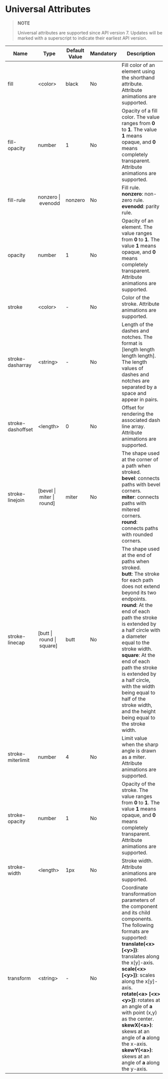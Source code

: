 # Universal Attributes

>  **NOTE**
>
>  Universal attributes are supported since API version 7. Updates will be marked with a superscript to indicate their earliest API version.


| Name| Type| Default Value| Mandatory| Description|
| -------- | -------- | -------- | -------- | -------- |
| fill | &lt;color&gt; | black | No| Fill color of an element using the shorthand attribute. Attribute animations are supported.|
| fill-opacity | number | 1 | No| Opacity of a fill color. The value ranges from **0** to **1**. The value **1** means opaque, and **0** means completely transparent. Attribute animations are supported.|
| fill-rule | nonzero&nbsp;\|&nbsp;evenodd | nonzero | No| Fill rule.<br>**nonzero**: non-zero rule.<br>**evenodd**: parity rule.|
| opacity | number | 1 | No| Opacity of an element. The value ranges from **0** to **1**. The value **1** means opaque, and **0** means completely transparent. Attribute animations are supported.|
| stroke | &lt;color&gt; | - | No| Color of the stroke. Attribute animations are supported.|
| stroke-dasharray | &lt;string&gt; | - | No| Length of the dashes and notches. The format is [length length length length]. The length values of dashes and notches are separated by a space and appear in pairs.|
| stroke-dashoffset | &lt;length&gt; | 0 | No| Offset for rendering the associated dash line array. Attribute animations are supported.|
| stroke-linejoin | [bevel&nbsp;\|&nbsp;miter&nbsp;\|&nbsp;round] | miter | No| The shape used at the corner of a path when stroked.<br>**bevel**: connects paths with bevel corners.<br>**miter**: connects paths with mitered corners.<br>**round**: connects paths with rounded corners.|
| stroke-linecap | [butt&nbsp;\|&nbsp;round&nbsp;\|&nbsp;square] | butt | No| The shape used at the end of paths when stroked.<br>**butt**: The stroke for each path does not extend beyond its two endpoints.<br>**round**: At the end of each path the stroke is extended by a half circle with a diameter equal to the stroke width.<br>**square**: At the end of each path the stroke is extended by a half circle, with the width being equal to half of the stroke width, and the height being equal to the stroke width.|
| stroke-miterlimit | number | 4 | No| Limit value when the sharp angle is drawn as a miter. Attribute animations are supported.|
| stroke-opacity | number | 1 | No| Opacity of the stroke. The value ranges from **0** to **1**. The value **1** means opaque, and **0** means completely transparent. Attribute animations are supported.|
| stroke-width | &lt;length&gt; | 1px | No| Stroke width. Attribute animations are supported.|
| transform | &lt;string&gt; | - | No| Coordinate transformation parameters of the component and its child components.<br>The following formats are supported:<br>**translate(\<x> [\<y>])**: translates along the x[y]-axis.<br>**scale(\<x> [\<y>])**: scales along the x[y]-axis.<br>**rotate(\<a> [\<x> \<y>])**: rotates at an angle of **a** with point (x,y) as the center.<br>**skewX(\<a>)**: skews at an angle of **a** along the x-axis.<br>**skewY(\<a>)**: skews at an angle of **a** along the y-axis. |
